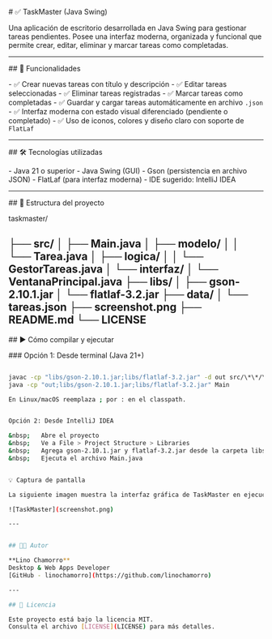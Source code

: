 \# ✅ TaskMaster (Java Swing)


Una aplicación de escritorio desarrollada en Java Swing para gestionar tareas pendientes. Posee una interfaz moderna, organizada y funcional que permite crear, editar, eliminar y marcar tareas como completadas.

---

\## 🚀 Funcionalidades

\- ✅ Crear nuevas tareas con título y descripción
\- ✅ Editar tareas seleccionadas
\- ✅ Eliminar tareas registradas
\- ✅ Marcar tareas como completadas
\- ✅ Guardar y cargar tareas automáticamente en archivo `.json`
\- ✅ Interfaz moderna con estado visual diferenciado (pendiente o completado)
\- ✅ Uso de iconos, colores y diseño claro con soporte de `FlatLaf`

---

\## 🛠️ Tecnologías utilizadas

\- Java 21 o superior
\- Java Swing (GUI)
\- Gson (persistencia en archivo JSON)
\- FlatLaf (para interfaz moderna)
\- IDE sugerido: IntelliJ IDEA

---

\## 📂 Estructura del proyecto

taskmaster/

├── src/
│ ├── Main.java
│ ├── modelo/
│ │ └── Tarea.java
│ ├── logica/
│ │ └── GestorTareas.java
│ └── interfaz/
│ └── VentanaPrincipal.java
├── libs/
│ ├── gson-2.10.1.jar
│ └── flatlaf-3.2.jar
├── data/
│ └── tareas.json
├── screenshot.png
├── README.md
└── LICENSE
---

\## ▶️ Cómo compilar y ejecutar

\### Opción 1: Desde terminal (Java 21+)

```bash

javac -cp "libs/gson-2.10.1.jar;libs/flatlaf-3.2.jar" -d out src/\*\*/\*.java
java -cp "out;libs/gson-2.10.1.jar;libs/flatlaf-3.2.jar" Main

En Linux/macOS reemplaza ; por : en el classpath.


Opción 2: Desde IntelliJ IDEA

&nbsp;   Abre el proyecto
&nbsp;   Ve a File > Project Structure > Libraries
&nbsp;   Agrega gson-2.10.1.jar y flatlaf-3.2.jar desde la carpeta libs/
&nbsp;   Ejecuta el archivo Main.java


💡 Captura de pantalla

La siguiente imagen muestra la interfaz gráfica de TaskMaster en ejecución:

![TaskMaster](screenshot.png)

---


## 👨‍💻 Autor

**Lino Chamorro**  
Desktop & Web Apps Developer  
[GitHub - linochamorro](https://github.com/linochamorro)

---

## 📄 Licencia

Este proyecto está bajo la licencia MIT.  
Consulta el archivo [LICENSE](LICENSE) para más detalles.